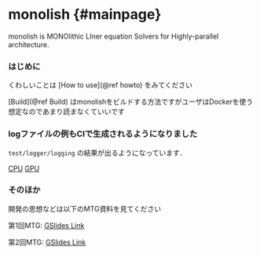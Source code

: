 # monolish {#mainpage}
monolish is MONOlithic LIner equation Solvers for Highly-parallel architecture.

### はじめに
くわしいことは [How to use](@ref howto) をみてください

[Build](@ref Build) はmonolishをビルドする方法ですがユーザはDockerを使う想定なのであまり読まなくていいです

### logファイルの例もCIで生成されるようになりました

`test/logger/logging` の結果が出るようになっています．

[CPU](https://ricos.pages.ritc.jp/monolish/logging_result_cpu.html)
[GPU](https://ricos.pages.ritc.jp/monolish/logging_result_gpu.html)



### そのほか
開発の思想などは以下のMTG資料を見てください

第1回MTG: [GSlides Link](https://docs.google.com/presentation/d/1LzTvWe_b_oKFHR2HP7gd1ds7nLxLUi2ncWVo9qk0x0c/edit?usp=sharing)

第2回MTG: [GSlides Link](https://docs.google.com/presentation/d/1bgzDkHm5AHRyxxj2mM09zGMT9P9IkH21UNLrKanhyG0/edit?usp=sharing)

